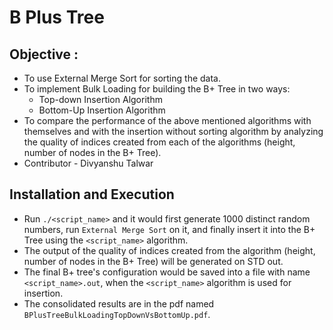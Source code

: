 # B Plus Tree 
## Objective :
* To use External Merge Sort for sorting the data.  
* To implement Bulk Loading for building the B+ Tree in two ways:  
	* Top-down Insertion Algorithm  
	* Bottom-Up Insertion Algorithm  
* To compare the performance of the above mentioned algorithms with themselves and with the insertion without sorting algorithm by analyzing the quality of indices created from each of the algorithms (height, number of nodes in the B+ Tree).
* Contributor - Divyanshu Talwar

## Installation and Execution
* Run `./<script_name>` and it would first generate 1000 distinct random numbers, run `External Merge Sort` on it, and finally insert it into the B+ Tree using the `<script_name>` algorithm.
* The output of the quality of indices created from the algorithm (height, number of nodes in the B+ Tree) will be generated on STD out.
* The final B+ tree's configuration would be saved into a file with name `<script_name>.out`, when the `<script_name>` algorithm is used for insertion.
* The consolidated results are in the pdf named `BPlusTreeBulkLoadingTopDownVsBottomUp.pdf`.